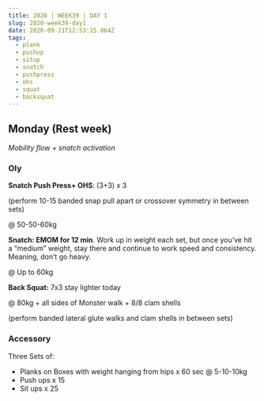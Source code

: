 ```yaml
---
title: 2020 | WEEK39 | DAY 1
slug: 2020-week39-day1
date: 2020-09-21T12:53:15.864Z
tags:
  - plank
  - pushup
  - situp
  - snatch
  - pushpress
  - ohs
  - squat
  - backsquat
---
```

## Monday (Rest week)

*Mobility flow + snatch activation*

### Oly

**Snatch Push Press+ OHS**: (3+3) x 3

(perform 10-15 banded snap pull apart or crossover symmetry in between sets)

@ 50-50-60kg

**Snatch: EMOM for 12 min**. Work up in weight each set, but once you’ve hit a “medium” weight, stay there and continue to work speed and consistency. Meaning, don’t go heavy.

@ Up to 60kg

**Back Squat:** 7x3 stay lighter today

@ 80kg + all sides of Monster walk + 8/8 clam shells

(perform banded lateral glute walks and clam shells in between sets)

### Accessory

Three Sets of:

* Planks on Boxes with weight hanging from hips x 60 sec @ 5-10-10kg
* Push ups x 15
* Sit ups x 25